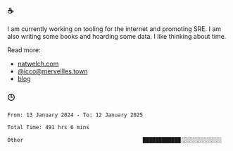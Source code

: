 ### ☕

I am currently working on tooling for the internet and promoting SRE. I am also writing some books and hoarding some data. I like thinking about time. 

Read more:

 - [natwelch.com](https://natwelch.com)
 - [@icco@merveilles.town](https://merveilles.town/@icco)
 - [blog](https://writing.natwelch.com)

### 🕒

<!--START_SECTION:waka-->

```txt
From: 13 January 2024 - To: 12 January 2025

Total Time: 491 hrs 6 mins

Other                                      ████████████░░░░░░░░░░░░░   47.51 %
```

<!--END_SECTION:waka-->
